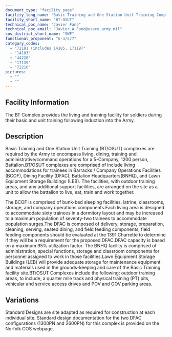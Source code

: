```yaml
---
document_type: "facility_page"
facility_long_name: "Basic Training and One Station Unit Training Complex"
facility_short_name: "BT-OSUT"
technical_poc_name: "Javier Fano"
technical_poc_email: "Javier.A.Fano@usace.army.mil"
cos_district_short_name: "SWF"
functional_proponent: "G-3/5/7"
category_codes:
  - "72181 (includes 14185, 17119)"
  - "14183"
  - "44220"
  - "17139"
  - "72210"
pictures:
  - ""
  - ""
---
```


## Facility Information

The BT Complex provides the living and training facility for soldiers during their basic and unit training following induction into the Army.

## Description

Basic Training and One Station Unit Training (BT/OSUT) complexes are required by the Army to encompass living, dining, training and administrative/command operations for a 5-Company, 1200 person, Battalion.BT/OSUT complexes are comprised of include living accommodations for trainees in Barracks / Company Operations Facilities (BCOF), Dining Facility (DFAC), Battalion Headquarters(BNHQ), and Lawn Equipment Storage Buildings (LEB). The facilities, with outdoor training areas, and any additional support facilities, are arranged on the site as a unit to allow the battalion to live, eat, train and work together.

The BCOF is comprised of bunk-bed sleeping facilities, latrine, classrooms, storage, and company operations components.Each living area is designed to accommodate sixty trainees in a dormitory layout and may be increased to a maximum population of seventy-two trainees to accommodate population surges.The DFAC is composed of delivery, storage, preparation, cleaning, serving, seated dining, and field feeding components; field feeding components should be evaluated at the 1391 Charrette to determine if they will be a requirement for the proposed DFAC.DFAC capacity is based on a maximum 95% utilization factor. The BNHQ facility is comprised of administration, special functions, storage and classroom components for personnel assigned to work in those facilities.Lawn Equipment Storage Buildings (LEB) will provide adequate storage for maintenance equipment and materials used in the grounds-keeping and care of the Basic Training facility site.BT/OSUT Complexes include the following: outdoor training areas, to include, a quarter mile track and physical training (PT) pits, vehicular and service access drives and POV and GOV parking areas.

## Variations

Standard Designs are site adapted as required for construction at each individual site.
Standard design documentation for the two DFAC configurations (1300PN and 2600PN) for this complex is provided on the Norfolk COS webpage.
